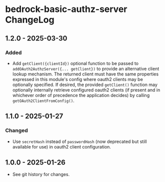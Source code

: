 # bedrock-basic-authz-server ChangeLog

## 1.2.0 - 2025-03-30

### Added
- Add `getClient({clientId})` optional function to be passed to
  `addOAuth2AuthzServer({... getClient})` to provide an alternative client
  lookup mechanism. The returned client must have the same properties
  expressed in this module's config where oauth2 clients may be optionally
  specified. If desired, the provided `getClient()` function may optionally
  internally retrieve configured oauth2 clients (if present and in
  whichever order of precedence the application decides) by calling
  `getOAuth2ClientFromConfig()`.

## 1.1.0 - 2025-01-27

### Changed
- Use `secretHash` instead of `passwordHash` (now deprecated but still
  available for use) in oauth2 client configuration.

## 1.0.0 - 2025-01-26

- See git history for changes.

